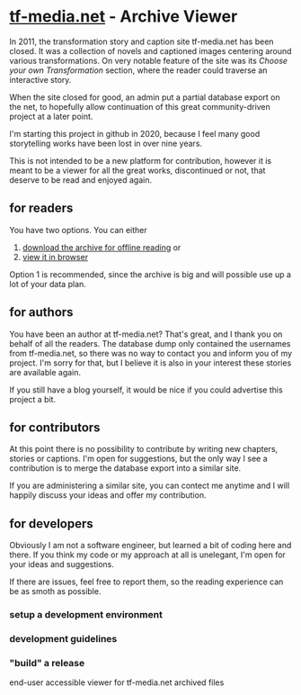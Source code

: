 [tf-media.net]() - Archive Viewer
===============================

In 2011, the transformation story and caption site tf-media.net has been closed. It was a collection of novels and captioned images centering around various transformations. On very notable feature of the site was its *Choose your own Transformation* section, where the reader could traverse an interactive story.

When the site closed for good, an admin put a partial database export on the net, to hopefully allow continuation of this great community-driven project at a later point.

I'm starting this project in github in 2020, because I feel many good storytelling works have been lost in over nine years.

This is not intended to be a new platform for contribution, however it is meant to be a viewer for all the great works, discontinued or not, that deserve to be read and enjoyed again.


for readers
-----------
You have two options. You can either
1. [download the archive for offline reading]() or
2. [view it in browser]()

Option 1 is recommended, since the archive is big and will possible use up a lot of your data plan.


for authors
-----------
You have been an author at tf-media.net? That's great, and I thank you on behalf of all the readers.
The database dump only contained the usernames from tf-media.net, so there was no way to contact you and inform you of my project. I'm sorry for that, but I believe it is also in your interest these stories are available again.

If you still have a blog yourself, it would be nice if you could advertise this project a bit.



for contributors
----------------
At this point there is no possibility to contribute by writing new chapters, stories or captions. I'm open for suggestions, but the only way I see a contribution is to merge the database export into a similar site.

If you are administering a similar site, you can contect me anytime and I will happily discuss your ideas and offer my contribution.



for developers
--------------
Obviously I am not a software engineer, but learned a bit of coding here and there. If you think my code or my approach at all is unelegant, I'm open for your ideas and suggestions.

If there are issues, feel free to report them, so the reading experience can be as smoth as possible.



### setup a development environment

### development guidelines

### "build" a release



end-user accessible viewer for tf-media.net archived files